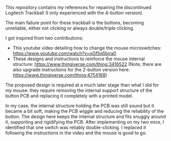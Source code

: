 This repository contains my references for repairing the discontinued Logitech Trackball (I only experienced with the 4-button version).

The main failure point for these trackball is the buttons, becoming unreliable, either not clicking or always double/triple clicking. 

I got inspired from two contributions:
 * This youtube video detailing how to change the mouse microswitches: https://www.youtube.com/watch?v=oGf5q5bjra0
 * These designs and instructions to reinforce the mouse internal structure: https://www.thingiverse.com/thing:3416522 (Note, there are also upgrade instructions for the 2-button version here: https://www.thingiverse.com/thing:4754168)

The proposed design is required at a much later stage than what I did for my mouse: they require removing the internal support structure of the button PCB and replacing it completely with a 
printed model.

In my case, the internal structure holding the PCB was still sound but it became a bit soft, making the PCB wiggle and reducing the reliability of the button. The design here keeps the internal structure
and fits snuggly around it, supporting and rigidifying the PCB. After implementing on my two mice, I identified that one switch was reliably double-clicking. I replaced it following the instructions in the
video and the mouse is good to go. 
